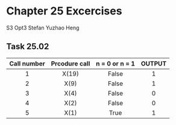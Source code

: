 # Chapter 25 Excercises
S3 Opt3 Stefan Yuzhao Heng

## Task 25.02
| Call number | Prcodure call | n = 0 or n = 1 | OUTPUT |
| :---: | :---: | :---: | :---: |
| 1 | X(19) | False | 1 |
| 2 | X(9) | False | 1 |
| 3 | X(4) | False | 0 |
| 4 | X(2) | False | 0 |
| 5 | X(1) | True | 1 |